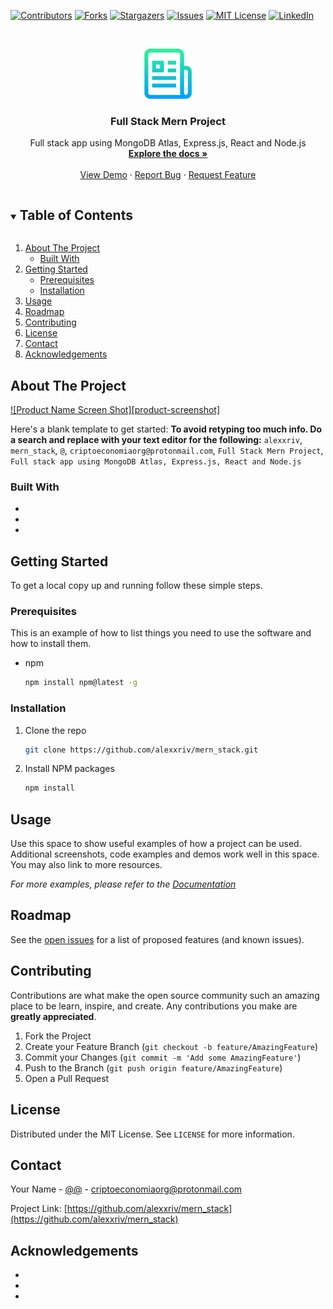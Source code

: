 <!--
*** Thanks for checking out the Best-README-Template. If you have a suggestion
*** that would make this better, please fork the repo and create a pull request
*** or simply open an issue with the tag "enhancement".
*** Thanks again! Now go create something AMAZING! :D
***
***
***
*** To avoid retyping too much info. Do a search and replace for the following:
*** alexxriv, mern_stack, @, criptoeconomiaorg@protonmail.com, Full Stack Mern Project, Full stack app using MongoDB Atlas, Express.js, React and Node.js
-->



<!-- PROJECT SHIELDS -->
<!--
*** I'm using markdown "reference style" links for readability.
*** Reference links are enclosed in brackets [ ] instead of parentheses ( ).
*** See the bottom of this document for the declaration of the reference variables
*** for contributors-url, forks-url, etc. This is an optional, concise syntax you may use.
*** https://www.markdownguide.org/basic-syntax/#reference-style-links
-->
[![Contributors][contributors-shield]][contributors-url]
[![Forks][forks-shield]][forks-url]
[![Stargazers][stars-shield]][stars-url]
[![Issues][issues-shield]][issues-url]
[![MIT License][license-shield]][license-url]
[![LinkedIn][linkedin-shield]][linkedin-url]



<!-- PROJECT LOGO -->
<br />
<p align="center">
  <a href="https://github.com/alexxriv/mern_stack">
    <img src="images/logo.png" alt="Logo" width="80" height="80">
  </a>

  <h3 align="center">Full Stack Mern Project</h3>

  <p align="center">
    Full stack app using MongoDB Atlas, Express.js, React and Node.js
    <br />
    <a href="https://github.com/alexxriv/mern_stack"><strong>Explore the docs »</strong></a>
    <br />
    <br />
    <a href="https://github.com/alexxriv/mern_stack">View Demo</a>
    ·
    <a href="https://github.com/alexxriv/mern_stack/issues">Report Bug</a>
    ·
    <a href="https://github.com/alexxriv/mern_stack/issues">Request Feature</a>
  </p>
</p>



<!-- TABLE OF CONTENTS -->
<details open="open">
  <summary><h2 style="display: inline-block">Table of Contents</h2></summary>
  <ol>
    <li>
      <a href="#about-the-project">About The Project</a>
      <ul>
        <li><a href="#built-with">Built With</a></li>
      </ul>
    </li>
    <li>
      <a href="#getting-started">Getting Started</a>
      <ul>
        <li><a href="#prerequisites">Prerequisites</a></li>
        <li><a href="#installation">Installation</a></li>
      </ul>
    </li>
    <li><a href="#usage">Usage</a></li>
    <li><a href="#roadmap">Roadmap</a></li>
    <li><a href="#contributing">Contributing</a></li>
    <li><a href="#license">License</a></li>
    <li><a href="#contact">Contact</a></li>
    <li><a href="#acknowledgements">Acknowledgements</a></li>
  </ol>
</details>



<!-- ABOUT THE PROJECT -->
## About The Project

[![Product Name Screen Shot][product-screenshot]](https://example.com)

Here's a blank template to get started:
**To avoid retyping too much info. Do a search and replace with your text editor for the following:**
`alexxriv`, `mern_stack`, `@`, `criptoeconomiaorg@protonmail.com`, `Full Stack Mern Project`, `Full stack app using MongoDB Atlas, Express.js, React and Node.js`


### Built With

* []()
* []()
* []()



<!-- GETTING STARTED -->
## Getting Started

To get a local copy up and running follow these simple steps.

### Prerequisites

This is an example of how to list things you need to use the software and how to install them.
* npm
  ```sh
  npm install npm@latest -g
  ```

### Installation

1. Clone the repo
   ```sh
   git clone https://github.com/alexxriv/mern_stack.git
   ```
2. Install NPM packages
   ```sh
   npm install
   ```



<!-- USAGE EXAMPLES -->
## Usage

Use this space to show useful examples of how a project can be used. Additional screenshots, code examples and demos work well in this space. You may also link to more resources.

_For more examples, please refer to the [Documentation](https://example.com)_



<!-- ROADMAP -->
## Roadmap

See the [open issues](https://github.com/alexxriv/mern_stack/issues) for a list of proposed features (and known issues).



<!-- CONTRIBUTING -->
## Contributing

Contributions are what make the open source community such an amazing place to be learn, inspire, and create. Any contributions you make are **greatly appreciated**.

1. Fork the Project
2. Create your Feature Branch (`git checkout -b feature/AmazingFeature`)
3. Commit your Changes (`git commit -m 'Add some AmazingFeature'`)
4. Push to the Branch (`git push origin feature/AmazingFeature`)
5. Open a Pull Request



<!-- LICENSE -->
## License

Distributed under the MIT License. See `LICENSE` for more information.



<!-- CONTACT -->
## Contact

Your Name - [@@](https://twitter.com/@) - criptoeconomiaorg@protonmail.com

Project Link: [https://github.com/alexxriv/mern_stack](https://github.com/alexxriv/mern_stack)



<!-- ACKNOWLEDGEMENTS -->
## Acknowledgements

* []()
* []()
* []()





<!-- MARKDOWN LINKS & IMAGES -->
<!-- https://www.markdownguide.org/basic-syntax/#reference-style-links -->
[contributors-shield]: https://img.shields.io/github/contributors/alexxriv/repo.svg?style=for-the-badge
[contributors-url]: https://github.com/alexxriv/mern_stack/graphs/contributors
[forks-shield]: https://img.shields.io/github/forks/alexxriv/repo.svg?style=for-the-badge
[forks-url]: https://github.com/alexxriv/mern_stack/network/members
[stars-shield]: https://img.shields.io/github/stars/alexxriv/repo.svg?style=for-the-badge
[stars-url]: https://github.com/alexxriv/mern_stack/stargazers
[issues-shield]: https://img.shields.io/github/issues/alexxriv/repo.svg?style=for-the-badge
[issues-url]: https://github.com/alexxriv/mern_stack/issues
[license-shield]: https://img.shields.io/github/license/alexxriv/repo.svg?style=for-the-badge
[license-url]: https://github.com/alexxriv/mern_stack/blob/master/LICENSE.txt
[linkedin-shield]: https://img.shields.io/badge/-LinkedIn-black.svg?style=for-the-badge&logo=linkedin&colorB=555
[linkedin-url]: https://linkedin.com/in/alexxriv
